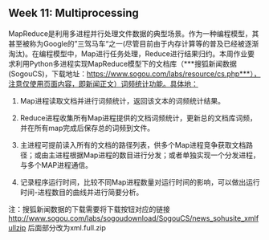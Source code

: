 ## Week 11: Multiprocessing

MapReduce是利用多进程并行处理文件数据的典型场景。作为一种编程模型，其甚至被称为Google的”三驾马车“之一(尽管目前由于内存计算等的普及已经被逐渐淘汰)。在编程模型中，Map进行任务处理，Reduce进行结果归约。本周作业要求利用Python多进程实现MapReduce模型下的文档库（***搜狐新闻数据(SogouCS)，下载地址：https://www.sogou.com/labs/resource/cs.php***），注意仅使用页面内容，即新闻正文）词频统计功能。具体地：

1. Map进程读取文档并进行词频统计，返回该文本的词频统计结果。

2. Reduce进程收集所有Map进程提供的文档词频统计，更新总的文档库词频，并在所有map完成后保存总的词频到文件。

3. 主进程可提前读入所有的文档的路径列表，供多个Map进程竞争获取文档路径；或由主进程根据Map进程的数目进行分发；或者单独实现一个分发进程，与多个MAP进程通信。

4. 记录程序运行时间，比较不同Map进程数量对运行时间的影响，可以做出运行时间-进程数目的曲线并进行简要分析。

注：搜狐新闻数据的下载需要将下载按钮对应的链接 http://www.sogou.com/labs/sogoudownload/SogouCS/news_sohusite_xmlfullzip 后面部分改为xml.full.zip